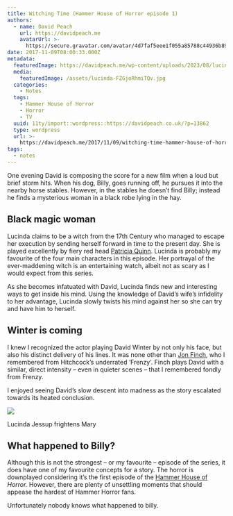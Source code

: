 ```yaml
---
title: Witching Time (Hammer House of Horror episode 1)
authors:
  - name: David Peach
    url: https://davidpeach.me
    avatarUrl: >-
      https://secure.gravatar.com/avatar/4d7faf5eee1f055a85788c44936b8995eaab6dfb004e7854ec747ccb272e91ee?s=96&d=mm&r=g
date: 2017-11-09T08:00:33.000Z
metadata:
  featuredImage: https://davidpeach.me/wp-content/uploads/2023/08/lucinda.jpg
  media:
    featuredImage: /assets/lucinda-FZGjoRhmiTQv.jpg
  categories:
    - Notes
  tags:
    - Hammer House of Horror
    - Horror
    - TV
  uuid: 11ty/import::wordpress::https://davidpeach.co.uk/?p=13862
  type: wordpress
  url: >-
    https://davidpeach.me/2017/11/09/witching-time-hammer-house-of-horror-episode-1/
tags:
  - notes
---
```

One evening David is composing the score for a new film when a loud but brief storm hits. When his dog, Billy, goes running off, he pursues it into the nearby horse stables. However, in the stables he doesn’t find Billy; instead he finds a mysterious woman in a black robe lying in the hay.

## Black magic woman

Lucinda claims to be a witch from the 17th Century who managed to escape her execution by sending herself forward in time to the present day. She is played excellently by fiery red head [Patricia Quinn](http://www.imdb.com/name/nm0703946/?ref_=tt_cl_t2). Lucinda is probably my favourite of the four main characters in this episode. Her portrayal of the ever-maddening witch is an entertaining watch, albeit not as scary as I would expect from this series.

As she becomes infatuated with David, Lucinda finds new and interesting ways to get inside his mind. Using the knowledge of David’s wife’s infidelity to her advantage, Lucinda slowly twists his mind against her so she can try and have him to herself.

## Winter is coming

I knew I recognized the actor playing David Winter by not only his face, but also his distinct delivery of his lines. It was none other than [Jon Finch](http://www.imdb.com/name/nm0277424/?ref_=tt_cl_t1), who I remembered from Hitchcock’s underrated ‘Frenzy’. Finch plays David with a similar, direct intensity – even in quieter scenes – that I remembered fondly from Frenzy.

I enjoyed seeing David’s slow descent into madness as the story escalated towards its heated conclusion.

[![](/assets/lucinda-600x448-z1AJIfnMPFua.jpg)](/assets/lucinda-600x448-z1AJIfnMPFua.jpg)

Lucinda Jessup frightens Mary

## What happened to Billy?

Although this is not the strongest – or my favourite – episode of the series, it does have one of my favourite concepts for a story. The horror is downplayed considering it’s the first episode of the [Hammer House of](https://davidpeach.me/tag/hammer-house-of-horror/) _Horror._ However, there are plenty of unsettling moments that should appease the hardest of Hammer Horror fans.

Unfortunately nobody knows what happened to billy.